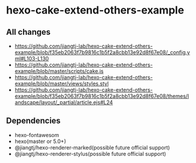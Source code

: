 # hexo-cake-extend-others-example

## All changes
- https://github.com/jiangtj-lab/hexo-cake-extend-others-example/blob/f35eb2063f7b9816c1b5f2a8cbb13e92d8f67e08/_config.yml#L103-L130
- https://github.com/jiangtj-lab/hexo-cake-extend-others-example/blob/master/scripts/cake.js
- https://github.com/jiangtj-lab/hexo-cake-extend-others-example/blob/master/views/styles.styl
- https://github.com/jiangtj-lab/hexo-cake-extend-others-example/blob/f35eb2063f7b9816c1b5f2a8cbb13e92d8f67e08/themes/landscape/layout/_partial/article.ejs#L24

## Dependencies
- hexo-fontawesom
- hexo(master or 5.0+)
- @jiangtj/hexo-renderer-marked(possible future official support)
- @jiangtj/hexo-renderer-stylus(possible future official support)
